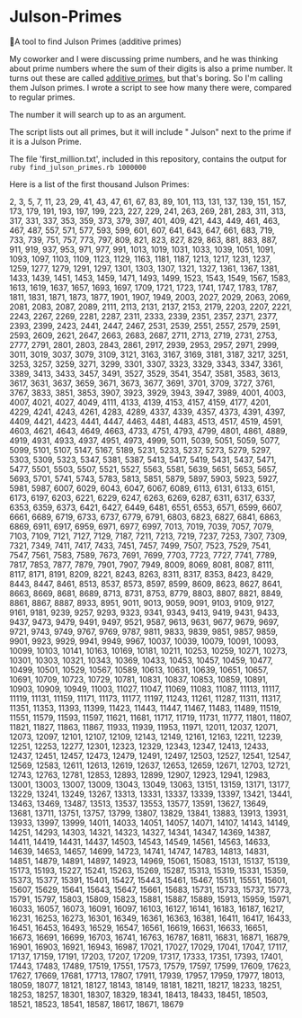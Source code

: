 # Julson-Primes
🍰A tool to find Julson Primes (additive primes)

My coworker and I were discussing prime numbers, and he was thinking about prime numbers where the sum of their digits is also a prime number.  It turns out these are called [additive primes](http://prime-numbers.wikia.com/wiki/Additive_Primes), but that's boring.  So I'm calling them Julson primes.  I wrote a script to see how many there were, compared to regular primes.

The number it will search up to as an argument.

The script lists out all primes, but it will include " Julson" next to the prime if it is a Julson Prime.

The file 'first_million.txt', included in this repository, contains the output for `ruby find_julson_primes.rb 1000000`

Here is a list of the first thousand Julson Primes:

2, 3, 5, 7, 11, 23, 29, 41, 43, 47, 61, 67, 83, 89, 101, 113, 131, 137, 139, 151, 157, 173, 179, 191, 193, 197, 199, 223, 227, 229, 241, 263, 269, 281, 283, 311, 313, 317, 331, 337, 353, 359, 373, 379, 397, 401, 409, 421, 443, 449, 461, 463, 467, 487, 557, 571, 577, 593, 599, 601, 607, 641, 643, 647, 661, 683, 719, 733, 739, 751, 757, 773, 797, 809, 821, 823, 827, 829, 863, 881, 883, 887, 911, 919, 937, 953, 971, 977, 991, 1013, 1019, 1031, 1033, 1039, 1051, 1091, 1093, 1097, 1103, 1109, 1123, 1129, 1163, 1181, 1187, 1213, 1217, 1231, 1237, 1259, 1277, 1279, 1291, 1297, 1301, 1303, 1307, 1321, 1327, 1361, 1367, 1381, 1433, 1439, 1451, 1453, 1459, 1471, 1493, 1499, 1523, 1543, 1549, 1567, 1583, 1613, 1619, 1637, 1657, 1693, 1697, 1709, 1721, 1723, 1741, 1747, 1783, 1787, 1811, 1831, 1871, 1873, 1877, 1901, 1907, 1949, 2003, 2027, 2029, 2063, 2069, 2081, 2083, 2087, 2089, 2111, 2113, 2131, 2137, 2153, 2179, 2203, 2207, 2221, 2243, 2267, 2269, 2281, 2287, 2311, 2333, 2339, 2351, 2357, 2371, 2377, 2393, 2399, 2423, 2441, 2447, 2467, 2531, 2539, 2551, 2557, 2579, 2591, 2593, 2609, 2621, 2647, 2663, 2683, 2687, 2711, 2713, 2719, 2731, 2753, 2777, 2791, 2801, 2803, 2843, 2861, 2917, 2939, 2953, 2957, 2971, 2999, 3011, 3019, 3037, 3079, 3109, 3121, 3163, 3167, 3169, 3181, 3187, 3217, 3251, 3253, 3257, 3259, 3271, 3299, 3301, 3307, 3323, 3329, 3343, 3347, 3361, 3389, 3413, 3433, 3457, 3491, 3527, 3529, 3541, 3547, 3581, 3583, 3613, 3617, 3631, 3637, 3659, 3671, 3673, 3677, 3691, 3701, 3709, 3727, 3761, 3767, 3833, 3851, 3853, 3907, 3923, 3929, 3943, 3947, 3989, 4001, 4003, 4007, 4021, 4027, 4049, 4111, 4133, 4139, 4153, 4157, 4159, 4177, 4201, 4229, 4241, 4243, 4261, 4283, 4289, 4337, 4339, 4357, 4373, 4391, 4397, 4409, 4421, 4423, 4441, 4447, 4463, 4481, 4483, 4513, 4517, 4519, 4591, 4603, 4621, 4643, 4649, 4663, 4733, 4751, 4793, 4799, 4801, 4861, 4889, 4919, 4931, 4933, 4937, 4951, 4973, 4999, 5011, 5039, 5051, 5059, 5077, 5099, 5101, 5107, 5147, 5167, 5189, 5231, 5233, 5237, 5273, 5279, 5297, 5303, 5309, 5323, 5347, 5381, 5387, 5413, 5417, 5419, 5431, 5437, 5471, 5477, 5501, 5503, 5507, 5521, 5527, 5563, 5581, 5639, 5651, 5653, 5657, 5693, 5701, 5741, 5743, 5783, 5813, 5851, 5879, 5897, 5903, 5923, 5927, 5981, 5987, 6007, 6029, 6043, 6047, 6067, 6089, 6113, 6131, 6133, 6151, 6173, 6197, 6203, 6221, 6229, 6247, 6263, 6269, 6287, 6311, 6317, 6337, 6353, 6359, 6373, 6421, 6427, 6449, 6481, 6551, 6553, 6571, 6599, 6607, 6661, 6689, 6719, 6733, 6737, 6779, 6791, 6803, 6823, 6827, 6841, 6863, 6869, 6911, 6917, 6959, 6971, 6977, 6997, 7013, 7019, 7039, 7057, 7079, 7103, 7109, 7121, 7127, 7129, 7187, 7211, 7213, 7219, 7237, 7253, 7307, 7309, 7321, 7349, 7411, 7417, 7433, 7451, 7457, 7499, 7507, 7523, 7529, 7541, 7547, 7561, 7583, 7589, 7673, 7691, 7699, 7703, 7723, 7727, 7741, 7789, 7817, 7853, 7877, 7879, 7901, 7907, 7949, 8009, 8069, 8081, 8087, 8111, 8117, 8171, 8191, 8209, 8221, 8243, 8263, 8311, 8317, 8353, 8423, 8429, 8443, 8447, 8461, 8513, 8537, 8573, 8597, 8599, 8609, 8623, 8627, 8641, 8663, 8669, 8681, 8689, 8713, 8731, 8753, 8779, 8803, 8807, 8821, 8849, 8861, 8867, 8887, 8933, 8951, 9011, 9013, 9059, 9091, 9103, 9109, 9127, 9161, 9181, 9239, 9257, 9293, 9323, 9341, 9343, 9413, 9419, 9431, 9433, 9437, 9473, 9479, 9491, 9497, 9521, 9587, 9613, 9631, 9677, 9679, 9697, 9721, 9743, 9749, 9767, 9769, 9787, 9811, 9833, 9839, 9851, 9857, 9859, 9901, 9923, 9929, 9941, 9949, 9967, 10037, 10039, 10079, 10091, 10093, 10099, 10103, 10141, 10163, 10169, 10181, 10211, 10253, 10259, 10271, 10273, 10301, 10303, 10321, 10343, 10369, 10433, 10453, 10457, 10459, 10477, 10499, 10501, 10529, 10567, 10589, 10613, 10631, 10639, 10651, 10657, 10691, 10709, 10723, 10729, 10781, 10831, 10837, 10853, 10859, 10891, 10903, 10909, 10949, 11003, 11027, 11047, 11069, 11083, 11087, 11113, 11117, 11119, 11131, 11159, 11171, 11173, 11177, 11197, 11243, 11261, 11287, 11311, 11317, 11351, 11353, 11393, 11399, 11423, 11443, 11447, 11467, 11483, 11489, 11519, 11551, 11579, 11593, 11597, 11621, 11681, 11717, 11719, 11731, 11777, 11801, 11807, 11821, 11827, 11863, 11867, 11933, 11939, 11953, 11971, 12011, 12037, 12071, 12073, 12097, 12101, 12107, 12109, 12143, 12149, 12161, 12163, 12211, 12239, 12251, 12253, 12277, 12301, 12323, 12329, 12343, 12347, 12413, 12433, 12437, 12451, 12457, 12473, 12479, 12491, 12497, 12503, 12527, 12541, 12547, 12569, 12583, 12611, 12613, 12619, 12637, 12653, 12659, 12671, 12703, 12721, 12743, 12763, 12781, 12853, 12893, 12899, 12907, 12923, 12941, 12983, 13001, 13003, 13007, 13009, 13043, 13049, 13063, 13151, 13159, 13171, 13177, 13229, 13241, 13249, 13267, 13313, 13331, 13337, 13339, 13397, 13421, 13441, 13463, 13469, 13487, 13513, 13537, 13553, 13577, 13591, 13627, 13649, 13681, 13711, 13751, 13757, 13799, 13807, 13829, 13841, 13883, 13913, 13931, 13933, 13997, 13999, 14011, 14033, 14051, 14057, 14071, 14107, 14143, 14149, 14251, 14293, 14303, 14321, 14323, 14327, 14341, 14347, 14369, 14387, 14411, 14419, 14431, 14437, 14503, 14543, 14549, 14561, 14563, 14633, 14639, 14653, 14657, 14699, 14723, 14741, 14747, 14783, 14813, 14831, 14851, 14879, 14891, 14897, 14923, 14969, 15061, 15083, 15131, 15137, 15139, 15173, 15193, 15227, 15241, 15263, 15269, 15287, 15313, 15319, 15331, 15359, 15373, 15377, 15391, 15401, 15427, 15443, 15461, 15467, 15511, 15551, 15601, 15607, 15629, 15641, 15643, 15647, 15661, 15683, 15731, 15733, 15737, 15773, 15791, 15797, 15803, 15809, 15823, 15881, 15887, 15889, 15913, 15959, 15971, 16033, 16057, 16073, 16091, 16097, 16103, 16127, 16141, 16183, 16187, 16217, 16231, 16253, 16273, 16301, 16349, 16361, 16363, 16381, 16411, 16417, 16433, 16451, 16453, 16493, 16529, 16547, 16561, 16619, 16631, 16633, 16651, 16673, 16691, 16699, 16703, 16741, 16763, 16787, 16811, 16831, 16871, 16879, 16901, 16903, 16921, 16943, 16987, 17021, 17027, 17029, 17041, 17047, 17117, 17137, 17159, 17191, 17203, 17207, 17209, 17317, 17333, 17351, 17393, 17401, 17443, 17483, 17489, 17519, 17551, 17573, 17579, 17597, 17599, 17609, 17623, 17627, 17669, 17681, 17713, 17807, 17911, 17939, 17957, 17959, 17977, 18013, 18059, 18077, 18121, 18127, 18143, 18149, 18181, 18211, 18217, 18233, 18251, 18253, 18257, 18301, 18307, 18329, 18341, 18413, 18433, 18451, 18503, 18521, 18523, 18541, 18587, 18617, 18671, 18679
